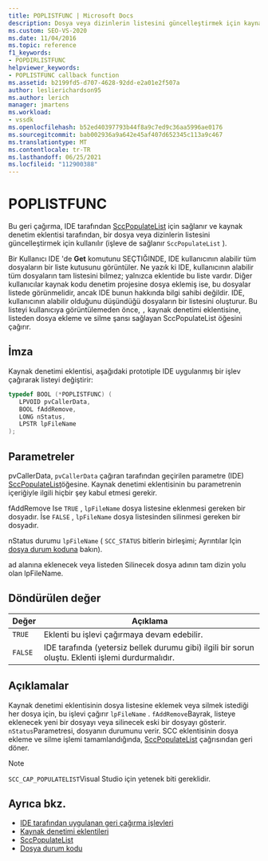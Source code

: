 ```yaml
---
title: POPLISTFUNC | Microsoft Docs
description: Dosya veya dizinlerin listesini güncelleştirmek için kaynak denetim eklentisi tarafından kullanılan POPLISTFUNC callback işlevi hakkında bilgi edinin.
ms.custom: SEO-VS-2020
ms.date: 11/04/2016
ms.topic: reference
f1_keywords:
- POPDIRLISTFUNC
helpviewer_keywords:
- POPLISTFUNC callback function
ms.assetid: b2199fd5-d707-4628-92dd-e2a01e2f507a
author: leslierichardson95
ms.author: lerich
manager: jmartens
ms.workload:
- vssdk
ms.openlocfilehash: b52ed40397793b44f8a9c7ed9c36aa5996ae0176
ms.sourcegitcommit: bab002936a9a642e45af407d652345c113a9c467
ms.translationtype: MT
ms.contentlocale: tr-TR
ms.lasthandoff: 06/25/2021
ms.locfileid: "112900388"
---
```

# <a name="poplistfunc"></a>POPLISTFUNC
Bu geri çağırma, IDE tarafından [SccPopulateList](../extensibility/sccpopulatelist-function.md) için sağlanır ve kaynak denetim eklentisi tarafından, bir dosya veya dizinlerin listesini güncelleştirmek için kullanılır (işleve de sağlanır `SccPopulateList` ).

 Bir Kullanıcı IDE 'de **Get** komutunu SEÇTIĞINDE, IDE kullanıcının alabilir tüm dosyaların bir liste kutusunu görüntüler. Ne yazık ki IDE, kullanıcının alabilir tüm dosyaların tam listesini bilmez; yalnızca eklentide bu liste vardır. Diğer kullanıcılar kaynak kodu denetim projesine dosya eklemiş ise, bu dosyalar listede görünmelidir, ancak IDE bunun hakkında bilgi sahibi değildir. IDE, kullanıcının alabilir olduğunu düşündüğü dosyaların bir listesini oluşturur. Bu listeyi kullanıcıya görüntülemeden önce, [](../extensibility/sccpopulatelist-function.md) `,` kaynak denetimi eklentisine, listeden dosya ekleme ve silme şansı sağlayan SccPopulateList öğesini çağırır.

## <a name="signature"></a>İmza
 Kaynak denetimi eklentisi, aşağıdaki prototiple IDE uygulanmış bir işlev çağırarak listeyi değiştirir:

```cpp
typedef BOOL (*POPLISTFUNC) (
   LPVOID pvCallerData,
   BOOL fAddRemove,
   LONG nStatus,
   LPSTR lpFileName
);
```

## <a name="parameters"></a>Parametreler
 pvCallerData, `pvCallerData` çağıran tarafından geçirilen parametre (IDE) [SccPopulateList](../extensibility/sccpopulatelist-function.md)öğesine. Kaynak denetimi eklentisinin bu parametrenin içeriğiyle ilgili hiçbir şey kabul etmesi gerekir.

 fAddRemove Ise `TRUE` , `lpFileName` dosya listesine eklenmesi gereken bir dosyadır. İse `FALSE` , `lpFileName` dosya listesinden silinmesi gereken bir dosyadır.

 nStatus durumu `lpFileName` ( `SCC_STATUS` bitlerin birleşimi; Ayrıntılar Için [dosya durum koduna](../extensibility/file-status-code-enumerator.md) bakın).

 ad alanına eklenecek veya listeden Silinecek dosya adının tam dizin yolu olan lpFileName.

## <a name="return-value"></a>Döndürülen değer

|Değer|Açıklama|
|-----------|-----------------|
|`TRUE`|Eklenti bu işlevi çağırmaya devam edebilir.|
|`FALSE`|IDE tarafında (yetersiz bellek durumu gibi) ilgili bir sorun oluştu. Eklenti işlemi durdurmalıdır.|

## <a name="remarks"></a>Açıklamalar
 Kaynak denetimi eklentisinin dosya listesine eklemek veya silmek istediği her dosya için, bu işlevi çağırır `lpFileName` . `fAddRemove`Bayrak, listeye eklenecek yeni bir dosyayı veya silinecek eski bir dosyayı gösterir. `nStatus`Parametresi, dosyanın durumunu verir. SCC eklentisinin dosya ekleme ve silme işlemi tamamlandığında, [SccPopulateList](../extensibility/sccpopulatelist-function.md) çağrısından geri döner.

> [!NOTE]
> `SCC_CAP_POPULATELIST`Visual Studio için yetenek biti gereklidir.

## <a name="see-also"></a>Ayrıca bkz.
- [IDE tarafından uygulanan geri çağırma işlevleri](../extensibility/callback-functions-implemented-by-the-ide.md)
- [Kaynak denetimi eklentileri](../extensibility/source-control-plug-ins.md)
- [SccPopulateList](../extensibility/sccpopulatelist-function.md)
- [Dosya durum kodu](../extensibility/file-status-code-enumerator.md)
